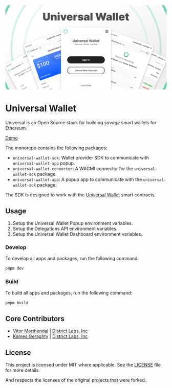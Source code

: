 ![!Universal Wallet](./banner.png)

# Universal Wallet

Universal is an Open Source stack for building *savage* smart wallets for Ethereum.

[Demo](https://wallet.districtlabs.com)

The monorepo contains the following packages:

- `universal-wallet-sdk`: Wallet provider SDK to communicate with `universal-wallet-app` popup.
- `universal-wallet-connector`: A WAGMI connector for the `universal-wallet-sdk` package.
- `universal-wallet-app`: A popup app to communicate with the `universal-wallet-sdk` package.

The SDK is designed to work with the [Universal Wallet]() smart contracts.

## Usage

1. Setup the Universal Wallet Popup environment variables.
2. Setup the Delegations API environment variables.
3. Setup the Universal Wallet Dashboard environment variables.

### Develop

To develop all apps and packages, run the following command:

```bash
pnpm dev
```


### Build

To build all apps and packages, run the following command:

```bash
pnpm build
```

## Core Contributors

- [Vitor Marthendal](https://x.com/VitorMarthendal) | [District Labs, Inc](https://www.districtlabs.com/)
- [Kames Geraghty](https://x.com/KamesGeraghty) | [District Labs, Inc](https://www.districtlabs.com/)

## License

This project is licensed under MIT where applicable. See the [LICENSE](./LICENSE) file for more details.

And respects the licenses of the original projects that were forked.
